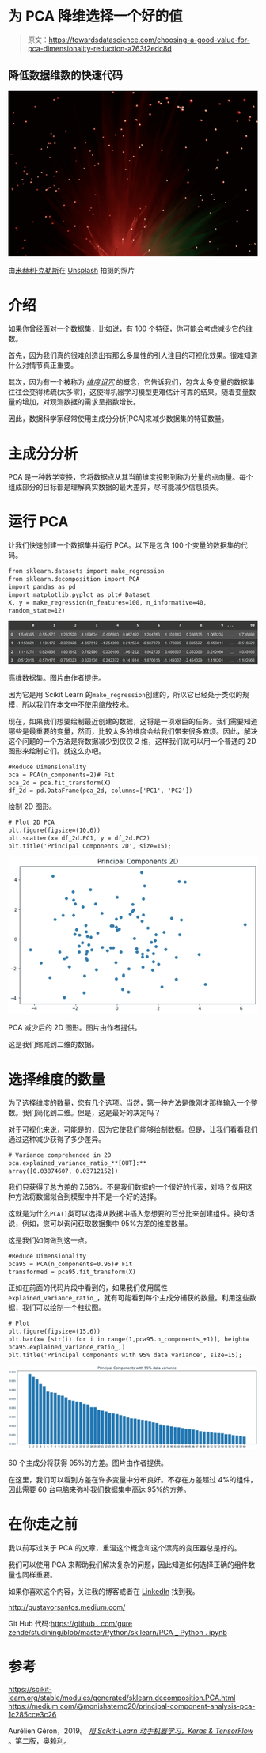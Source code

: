 # 为 PCA 降维选择一个好的值

> 原文：<https://towardsdatascience.com/choosing-a-good-value-for-pca-dimensionality-reduction-a763f2edc8d>

## 降低数据维数的快速代码

![](img/05eea9d1079c68b684e92a10e3506394.png)

由[米赫利·克勒斯](https://unsplash.com/@mihaly_koles?utm_source=unsplash&utm_medium=referral&utm_content=creditCopyText)在 [Unsplash](https://unsplash.com/s/photos/points?utm_source=unsplash&utm_medium=referral&utm_content=creditCopyText) 拍摄的照片

# 介绍

如果你曾经面对一个数据集，比如说，有 100 个特征，你可能会考虑减少它的维数。

首先，因为我们真的很难创造出有那么多属性的引人注目的可视化效果。很难知道什么对情节真正重要。

其次，因为有一个被称为 [*维度诅咒*](https://en.wikipedia.org/wiki/Curse_of_dimensionality) 的概念，它告诉我们，包含太多变量的数据集往往会变得稀疏(太多零)，这使得机器学习模型更难估计可靠的结果。随着变量数量的增加，对观测数据的需求呈指数增长。

因此，数据科学家经常使用主成分分析[PCA]来减少数据集的特征数量。

# 主成分分析

PCA 是一种数学变换，它将数据点从其当前维度投影到称为分量的点向量。每个组成部分的目标都是理解真实数据的最大差异，尽可能减少信息损失。

</pca-beyond-the-dimensionality-reduction-e352eb0bdf52>  

# 运行 PCA

让我们快速创建一个数据集并运行 PCA。以下是包含 100 个变量的数据集的代码。

```
from sklearn.datasets import make_regression
from sklearn.decomposition import PCA
import pandas as pd
import matplotlib.pyplot as plt# Dataset
X, y = make_regression(n_features=100, n_informative=40, random_state=12)
```

![](img/3ad4b67663afeb088a891491c42e42f0.png)

高维数据集。图片由作者提供。

因为它是用 Scikit Learn 的`make_regression`创建的，所以它已经处于类似的规模，所以我们在本文中不使用缩放技术。

现在，如果我们想要绘制最近创建的数据，这将是一项艰巨的任务。我们需要知道哪些是最重要的变量，然而，比较太多的维度会给我们带来很多麻烦。因此，解决这个问题的一个方法是将数据减少到仅仅 2 维，这样我们就可以用一个普通的 2D 图形来绘制它们。就这么办吧。

```
#Reduce Dimensionality
pca = PCA(n_components=2)# Fit
pca_2d = pca.fit_transform(X)
df_2d = pd.DataFrame(pca_2d, columns=['PC1', 'PC2'])
```

绘制 2D 图形。

```
# Plot 2D PCA
plt.figure(figsize=(10,6))
plt.scatter(x= df_2d.PC1, y = df_2d.PC2)
plt.title('Principal Components 2D', size=15);
```

![](img/23b04d7c5c049652f54a3853c3c0e439.png)

PCA 减少后的 2D 图形。图片由作者提供。

这是我们缩减到二维的数据。

# 选择维度的数量

为了选择维度的数量，您有几个选项。当然，第一种方法是像刚才那样输入一个整数。我们简化到二维。但是，这是最好的决定吗？

对于可视化来说，可能是的，因为它使我们能够绘制数据。但是，让我们看看我们通过这种减少获得了多少差异。

```
# Variance comprehended in 2D
pca.explained_variance_ratio_**[OUT]:**
array([0.03874607, 0.03712152])
```

我们只获得了总方差的 7.58%。不是我们数据的一个很好的代表，对吗？仅用这种方法将数据拟合到模型中并不是一个好的选择。

这就是为什么`PCA()`类可以选择从数据中插入您想要的百分比来创建组件。换句话说，例如，您可以询问获取数据集中 95%方差的维度数量。

这是我们如何做到这一点。

```
#Reduce Dimensionality
pca95 = PCA(n_components=0.95)# Fit
transformed = pca95.fit_transform(X)
```

正如在前面的代码片段中看到的，如果我们使用属性`explained_variance_ratio_`，就有可能看到每个主成分捕获的数量。利用这些数据，我们可以绘制一个柱状图。

```
# Plot
plt.figure(figsize=(15,6))
plt.bar(x= [str(i) for i in range(1,pca95.n_components_+1)], height= pca95.explained_variance_ratio_,)
plt.title('Principal Components with 95% data variance', size=15);
```

![](img/f193eb4311930a5b4de7acc455d392d1.png)

60 个主成分将获得 95%的方差。图片由作者提供。

在这里，我们可以看到方差在许多变量中分布良好。不存在方差超过 4%的组件，因此需要 60 台电脑来弥补我们数据集中高达 95%的方差。

# 在你走之前

我以前写过关于 PCA 的文章，重温这个概念和这个漂亮的变压器总是好的。

我们可以使用 PCA 来帮助我们解决复杂的问题，因此知道如何选择正确的组件数量也同样重要。

如果你喜欢这个内容，关注我的博客或者在 [LinkedIn](https://www.linkedin.com/in/gurezende/) 找到我。

<http://gustavorsantos.medium.com/>  

Git Hub 代码:[https://github . com/gure zende/studining/blob/master/Python/sk learn/PCA _ Python . ipynb](https://github.com/gurezende/Studying/blob/master/Python/sklearn/PCA_Python.ipynb)

# 参考

<https://scikit-learn.org/stable/modules/generated/sklearn.decomposition.PCA.html>  <https://medium.com/@monishatemp20/principal-component-analysis-pca-1c285cce3c26>  

Aurélien Géron，2019。 [*用 Scikit-Learn 动手机器学习，Keras & TensorFlow*](https://tinyurl.com/2s3tsh9x) 。第二版，奥赖利。